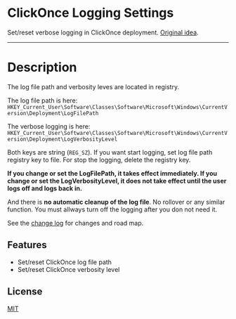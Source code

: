 # ClickOnce Logging Settings

Set/reset verbose logging in ClickOnce deployment.
[Original idea](https://robindotnet.wordpress.com/2010/05/31/enhanced-logging-in-clickonce-deployment/).


---------------------------------------

# Description

The log file path and verbosity leves are located in registry.

The log file path is here:
```HKEY_Current_User\Software\Classes\Software\Microsoft\Windows\CurrentVersion\Deployment\LogFilePath```

The verbose logging is here: 
```HKEY_Current_User\Software\Classes\Software\Microsoft\Windows\CurrentVersion\Deployment\LogVerbosityLevel```

Both keys are string (```REG_SZ```). If you want start logging, set log file path
registry key to file. For stop the logging, delete the registry key.

__If you change or set the LogFilePath, it takes effect immediately. 
If you change or set the LogVerbosityLevel, it does not take effect 
until the user logs off and logs back in.__

And there is __no automatic cleanup of the log file__. 
No rollover or any similar function. You must allways turn off
the logging after you don not need it.

See the [change log](CHANGELOG.md) for changes and road map.

## Features

- Set/reset ClickOnce log file path
- Set/reset ClickOnce verbosity level

## License
[MIT](LICENSE.md)